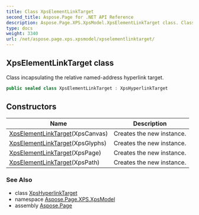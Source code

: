 ```yaml
---
title: Class XpsElementLinkTarget
second_title: Aspose.Page for .NET API Reference
description: Aspose.Page.XPS.XpsModel.XpsElementLinkTarget class. Class incapsulating the relative namedaddress hyperlink target
type: docs
weight: 3340
url: /net/aspose.page.xps.xpsmodel/xpselementlinktarget/
---
```

## XpsElementLinkTarget class

Class incapsulating the relative named-address hyperlink target.

```csharp
public sealed class XpsElementLinkTarget : XpsHyperlinkTarget
```

## Constructors

| Name | Description |
| --- | --- |
| [XpsElementLinkTarget](xpselementlinktarget/#constructor)(XpsCanvas) | Creates the new instance. |
| [XpsElementLinkTarget](xpselementlinktarget/#constructor_1)(XpsGlyphs) | Creates the new instance. |
| [XpsElementLinkTarget](xpselementlinktarget/#constructor_2)(XpsPage) | Creates the new instance. |
| [XpsElementLinkTarget](xpselementlinktarget/#constructor_3)(XpsPath) | Creates the new instance. |

### See Also

* class [XpsHyperlinkTarget](../xpshyperlinktarget/)
* namespace [Aspose.Page.XPS.XpsModel](../../aspose.page.xps.xpsmodel/)
* assembly [Aspose.Page](../../)



